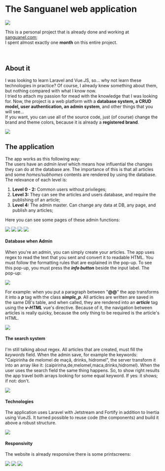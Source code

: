 # The Sanguanel web application #
<img src="/readme_src/imgs/desktop_home.png"/>
<br/>

This is a personal project that is already done and working at [sanguanel.com](https://sanguanel.com);<br/>
I spent almost exactly one **month** on this entire project.<br/>
<br/>
<br/>

## About it ##
I was looking to learn Laravel and Vue.JS, so... why not learn these technologies in practice? Of course, I already knew something about them, but nothing compared with what I know now.<br/>
I tried to attach my passion for mead with the knowledge that I was looking for. Now, the project is a web platform with a **database system, a CRUD model, user authentication, an admin system**, and other things that you will see...<br/>
If you want, you can use all of the source code, just (of course) change the brand and theme colors, because it is already a **registered brand**.

<img src="/readme_src/imgs/desktop_article.png">


## The application ##
The app works as this following way:<br/>
The users have an *admin level* which means how influential the changes they can do at the database are. The importance of this is that all articles and some *homes/subhomes* contents are rendered by using the database.<br/>
The relevance of each level is:<br/>

1. **Level 0 - 2:** Common users without privileges;   
2. **Level 3:** They can see the articles and users database, and require the publishing of an article;
3. **Level 4:** The admin master. Can change any data at DB, any page, and publish any articles;

Here you can see some pages of these admin functions:<br/>

<img src="/readme_src/imgs/desktop_adminhome.png"/>

<img src="/readme_src/imgs/desktop_adminhome4.png"/>

<img src="/readme_src/imgs/desktop_adminalterar.png"/>

<img src="/readme_src/imgs/warning.png">


#### Database when Admin ####
When you're an admin, you can simply create your articles. The app uses regex to read the text that you sent and convert it to readable HTML. 
You must follow the formatting rules that are explained in the pop-up. To see this pop-up, you must press the ***info button*** beside the input label. 
The pop-up:

<img src="/readme_src/imgs/desktop_popup.png"/>

For example: when you put a paragraph between "**@@**" the app transforms it into a ***p*** tag with the class ***simple_p***. All articles are written are saved in the same DB's table, and when called, they are rendered into an ***article*** tag using the ***v-HTML*** vue's directive. Because of it, the navigation between articles is really quicky, because the only thing to be required is the article's HTML.

<img src="/readme_src/imgs/desktop_institucional.png">


#### The search system ####
I'm still talking about regex. All articles that are created, must fill the *keywords* field.
When the admin save, for example the keywords: "Caipirinha de melomel de maçã, drinks, hidromel", the server transform it into an array like it:
(caipirinha,de,melomel,maca,drinks,hidromel). When the user uses the search field the same thing happens. So, to show right results the app travel both arrays looking for some equal keyword. If yes: it shows; if not: don't.

<img src="/readme_src/imgs/desktop_searchlist.png">


#### Technologies ####
The application uses Laravel with Jetstream and Fortify in addition to Inertia using VueJS. It turned possible to reuse code (the components) and build it above a robust structure.

<img src="/readme_src/imgs/desktop_register.png">


#### Responsivity ####
The website is already responsive there is some printscreens:

<img src="/readme_src/imgs/mobile_menu.png">

<img src="/readme_src/imgs/mobile_home.png">

<img src="/readme_src/imgs/mobile_article.png">



